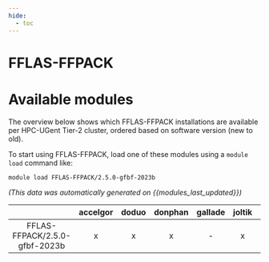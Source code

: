 ```yaml
---
hide:
  - toc
---
```


FFLAS-FFPACK
============

# Available modules


The overview below shows which FFLAS-FFPACK installations are available per HPC-UGent Tier-2 cluster, ordered based on software version (new to old).

To start using FFLAS-FFPACK, load one of these modules using a `module load` command like:

```shell
module load FFLAS-FFPACK/2.5.0-gfbf-2023b
```

*(This data was automatically generated on {{modules_last_updated}})*  

| |accelgor|doduo|donphan|gallade|joltik|shinx|skitty|
| :---: | :---: | :---: | :---: | :---: | :---: | :---: | :---: |
|FFLAS-FFPACK/2.5.0-gfbf-2023b|x|x|x|-|x|x|-|
